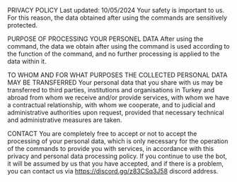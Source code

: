 PRIVACY POLICY
Last updated: 10/05/2024
Your safety is important to us. For this reason, the data obtained after using the commands are sensitively protected.

PURPOSE OF PROCESSING YOUR PERSONEL DATA
After using the command, the data we obtain after using the command is used according to the function of the command, and no further processing is applied to the data within it.

TO WHOM AND FOR WHAT PURPOSES THE COLLECTED PERSONAL DATA MAY BE TRANSFERRED
Your personal data that you share with us may be transferred to third parties, institutions and organisations in Turkey and abroad from whom we receive and/or provide services, with whom we have a contractual relationship, with whom we cooperate, and to judicial and administrative authorities upon request, provided that necessary technical and administrative measures are taken.

CONTACT
You are completely free to accept or not to accept the processing of your personal data, which is only necessary for the operation of the commands to provide you with services, in accordance with this privacy and personal data processing policy. If you continue to use the bot, it will be assumed by us that you have accepted, and if there is a problem, you can contact us via https://discord.gg/z83CSq3J58 discord address.
